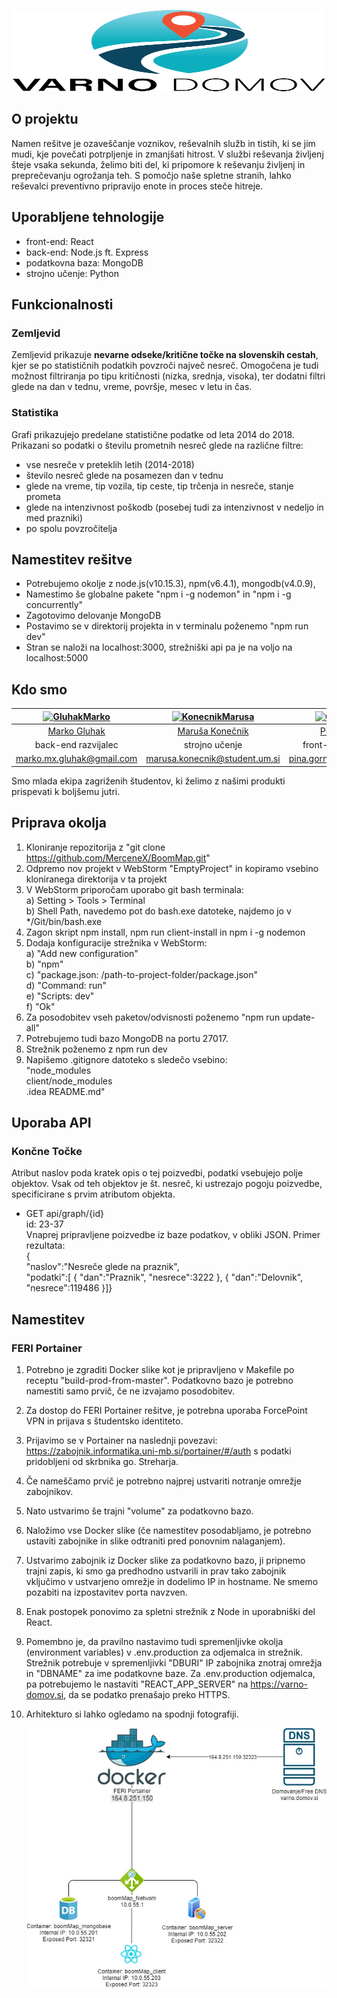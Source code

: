 <p align="center"><img src="client/src/components/design/boomLogo.svg" alt="boomMap" title="boomMap" width="500" height="130"/></p>

## O projektu

Namen rešitve je ozaveščanje voznikov, reševalnih služb in tistih, ki se jim mudi, kje povečati potrpljenje in zmanjšati hitrost. V službi reševanja življenj šteje vsaka sekunda, želimo biti del, ki pripomore k reševanju življenj in preprečevanju ogrožanja teh. S pomočjo naše spletne stranih, lahko reševalci preventivno pripravijo enote in proces steče hitreje.

## Uporabljene tehnologije

- front-end: React
- back-end: Node.js ft. Express
- podatkovna baza: MongoDB
- strojno učenje: Python

## Funkcionalnosti

### Zemljevid

Zemljevid prikazuje **nevarne odseke/kritične točke na slovenskih cestah**, kjer se po statističnih podatkih povzroči največ nesreč.
Omogočena je tudi možnost filtriranja po tipu kritičnosti (nizka, srednja, visoka), ter dodatni filtri glede na dan v tednu, vreme, površje, mesec v letu in čas.

### Statistika

Grafi prikazujejo predelane statistične podatke od leta 2014 do 2018. Prikazani so podatki o številu prometnih nesreč glede na različne filtre:

- vse nesreče v preteklih letih (2014-2018)
- število nesreč glede na posamezen dan v tednu
- glede na vreme, tip vozila, tip ceste, tip trčenja in nesreče, stanje prometa
- glede na intenzivnost poškodb (posebej tudi za intenzivnost v nedeljo in med prazniki)
- po spolu povzročitelja

## Namestitev rešitve

- Potrebujemo okolje z node.js(v10.15.3), npm(v6.4.1), mongodb(v4.0.9),
- Namestimo še globalne pakete "npm i -g nodemon" in "npm i -g concurrently"
- Zagotovimo delovanje MongoDB
- Postavimo se v direktorij projekta in v terminalu poženemo "npm run dev"
- Stran se naloži na localhost:3000, strežniški api pa je na voljo na localhost:5000

## Kdo smo

| [<img alt="GluhakMarko" src="client/src/components/design/markoG.svg" width="100">](https://github.com/MerceneX) | [<img alt="KonecnikMarusa" src="client/src/components/design/marusaK.svg" width="100">](https://github.com/marusakonecnik) | [<img alt="GornikPina" src="client/src/components/design/pinaG.svg" width="100">](https://github.com/Gornikpina) | [<img alt="FeherNatasa" src="client/src/components/design/natasaF.svg" width="100">](https://github.com/FeherNatasa) |
| :--------------------------------------------------------------------------------------------------------------: | :------------------------------------------------------------------------------------------------------------------------: | :--------------------------------------------------------------------------------------------------------------: | :------------------------------------------------------------------------------------------------------------------: |
|                                   [Marko Gluhak](https://github.com/MerceneX)                                    |                                    [Maruša Konečnik](https://github.com/marusakonecnik)                                    |                                   [Pina Gornik](https://github.com/Gornikpina)                                   |                                    [Nataša Feher](https://github.com/FeherNatasa)                                    |
|                                               back-end razvijalec                                                |                                                       strojno učenje                                                       |                                               front-end razvijalka                                               |                                                 front-end razvijalka                                                 |
|                                            marko.mx.gluhak@gmail.com                                             |                                               marusa.konecnik@student.um.si                                                |                                            pina.gornik@student.um.si                                             |                                              natasa.feher@student.um.si                                              |

Smo mlada ekipa zagriženih študentov, ki želimo z našimi produkti prispevati k boljšemu jutri.

## Priprava okolja

1. Kloniranje repozitorija z "git clone https://github.com/MerceneX/BoomMap.git"
2. Odpremo nov projekt v WebStorm "EmptyProject" in kopiramo vsebino kloniranega direktorija
   v ta projekt
3. V WebStorm priporočam uporabo git bash terminala:  
   a) Setting > Tools > Terminal  
   b) Shell Path, navedemo pot do bash.exe datoteke, najdemo jo v \*/Git/bin/bash.exe
4. Zagon skript npm install, npm run client-install in npm i -g nodemon
5. Dodaja konfiguracije strežnika v WebStorm:  
   a) "Add new configuration"  
   b) "npm"  
   c) "package.json: /path-to-project-folder/package.json"  
   d) "Command: run"  
   e) "Scripts: dev"  
   f) "Ok"
6. Za posodobitev vseh paketov/odvisnosti poženemo "npm run update-all"
7. Potrebujemo tudi bazo MongoDB na portu 27017.
8. Strežnik poženemo z npm run dev
9. Napišemo .gitignore datoteko s sledečo vsebino:  
   "node_modules  
   client/node_modules  
   .idea
   README.md"

## Uporaba API

### Končne Točke

Atribut naslov poda kratek opis o tej poizvedbi, podatki vsebujejo polje objektov. Vsak od teh objektov je št. nesreč, ki ustrezajo pogoju poizvedbe, specificirane s prvim atributom objekta.

- GET api/graph/{id}  
  id: 23-37  
  Vnaprej pripravljene poizvedbe iz baze podatkov, v obliki JSON. Primer rezultata:  
  {  
   "naslov":"Nesreče glede na praznik",  
   "podatki":[
  {
  "dan":"Praznik",
  "nesrece":3222
  },
  {
  "dan":"Delovnik",
  "nesrece":119486
  }]}

## Namestitev

### FERI Portainer

1. Potrebno je zgraditi Docker slike kot je pripravljeno v Makefile po receptu "build-prod-from-master". Podatkovno bazo je potrebno namestiti samo prvič, če ne izvajamo posodobitev.
2. Za dostop do FERI Portainer rešitve, je potrebna uporaba ForcePoint VPN in prijava s študentsko identiteto.
3. Prijavimo se v Portainer na naslednji povezavi: https://zabojnik.informatika.uni-mb.si/portainer/#/auth s podatki pridobljeni od skrbnika go. Streharja.
4. Če nameščamo prvič je potrebno najprej ustvariti notranje omrežje zabojnikov.
5. Nato ustvarimo še trajni "volume" za podatkovno bazo.
6. Naložimo vse Docker slike (če namestitev posodabljamo, je potrebno ustaviti zabojnike in slike odtraniti pred ponovnim nalaganjem).
7. Ustvarimo zabojnik iz Docker slike za podatkovno bazo, ji pripnemo trajni zapis, ki smo ga predhodno ustvarili in prav tako zabojnik vključimo v ustvarjeno omrežje in dodelimo IP in hostname. Ne smemo pozabiti na izpostavitev porta navzven.
8. Enak postopek ponovimo za spletni strežnik z Node in uporabniški del React.
9. Pomembno je, da pravilno nastavimo tudi spremenljivke okolja (environment variables) v .env.production za odjemalca in strežnik. Strežnik potrebuje v spremenljivki "DBURI" IP zabojnika znotraj omrežja in "DBNAME" za ime podatkovne baze. Za .env.production odjemalca, pa potrebujemo le nastaviti "REACT_APP_SERVER" na https://varno-domov.si, da se podatko prenašajo preko HTTPS.
10. Arhitekturo si lahko ogledamo na spodnji fotografiji.

    ![Arhitektura Portainer Namestitve](/READMEAttachments/PortainerArchitecture.jpg)
